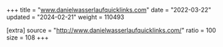 +++
title = "www.danielwasserlaufquicklinks.com"
date = "2022-03-22"
updated = "2024-02-21"
weight = 110493

[extra]
source = "http://www.danielwasserlaufquicklinks.com/"
ratio = 100
size = 108
+++
